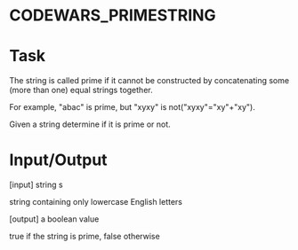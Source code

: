 # CODEWARS_PRIMESTRING

# Task

The string is called prime if it cannot be constructed by concatenating some (more than one) equal strings together.

For example, "abac" is prime, but "xyxy" is not("xyxy"="xy"+"xy").

Given a string determine if it is prime or not.

# Input/Output

[input] string s

string containing only lowercase English letters

[output] a boolean value

true if the string is prime, false otherwise
